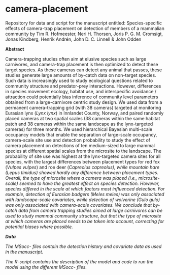 # camera-placement
Repository for data and script for the manuscript entitled: Species-specific effects of camera-trap placement on detection of members of a mammalian community by Tim R. Hofmeester, Neri H. Thorsen, Joris P. G. M. Cromsigt, Jonas Kindberg, Henrik Andrén, John D. C. Linnell & John Odden 

<b>Abstract</b>

Camera-trapping studies often aim at elusive species such as large carnivores, and camera-trap placement is then optimized to detect these target species. As these cameras can detect any animal that passes, these studies generate large amounts of by-catch data on non-target species. Such data is increasingly used to study ecological questions related to community structure and predator-prey interactions. However, differences in species movement ecology, habitat use, and interspecific avoidance / attraction could potentially bias inference of community level parameters obtained from a large-carnivore centric study design. We used data from a permanent camera-trapping grid (with 38 cameras) targeted at monitoring Eurasian lynx (<i>Lynx lynx</i>) in Innlandet County, Norway, and paired randomly placed cameras at two spatial scales (38 cameras within the same habitat patch and 38 cameras within the same landscape as the lynx-targeted cameras) for three months. We used hierarchical Bayesian multi-scale occupancy models that enable the separation of large-scale occupancy, camera-scale site use and detection probability to study the effect of camera placement on detections of ten medium-sized to large mammal species at different spatial scales from the microsite to the landscape. The probability of site use was highest at the lynx-targeted camera sites for all species, with the largest differences between placement types for red fox (<i>Vulpes vulpes</i>) and roe deer (<i>Capreolus capreolus<i>), while mountain hare (<i>Lepus timidus</i>) showed hardly any difference between placement types. Overall, the type of microsite where a camera was placed (i.e., microsite-scale) seemed to have the greatest effect on species detection. However, species differed in the scale at which factors most influenced detection. For example, detection of Eurasian badgers (<i>Meles meles</i>) was only associated with landscape-scale covariates, while detection of wolverine (<i>Gulo gulo</i>) was only associated with camera-scale covariates. We conclude that by-catch data from camera trapping studies aimed at large carnivores can be used to study mammal community structure, but that the type of microsite at which cameras are placed needs to be taken into account, correcting for potential biases where possible.

<b>Data</b>

The MSocc- files contain the detection history and covariate data as used in the manuscript.

The R-script contains the description of the model and code to run the model using the different MSocc- files.
